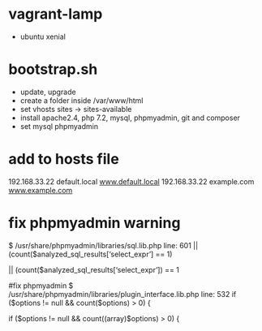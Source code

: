 # vagrant-lamp

- ubuntu xenial

# bootstrap.sh

- update, upgrade
- create a folder inside /var/www/html
- set vhosts sites -> sites-available
- install apache2.4, php 7.2, mysql, phpmyadmin, git and composer
- set mysql phpmyadmin

# add to hosts file
192.168.33.22 default.local www.default.local
192.168.33.22 example.com www.example.com

# fix phpmyadmin warning
$ /usr/share/phpmyadmin/libraries/sql.lib.php
line: 601
|| (count($analyzed_sql_results[‘select_expr’] == 1)

|| (count($analyzed_sql_results[‘select_expr’]) == 1


#fix phpmyadmin
$ /usr/share/phpmyadmin/libraries/plugin_interface.lib.php
line: 532
if ($options != null && count($options) > 0) {

if ($options != null && count((array)$options) > 0) {
